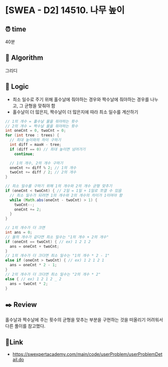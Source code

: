 # [SWEA - D2] 14510. 나무 높이
 
## ⏰  **time**
40분

## :pushpin: **Algorithm**
그리디

## :round_pushpin: **Logic**
- 최소 일수로 주기 위해 홀수날에 줘야하는 경우와 짝수날에 줘야하는 경우를 나누고, 그 균형을 맞춰야 함
- 홀수날이 더 많은지, 짝수날이 더 많은지에 따라 최소 일수를 계산하기
```java
// 1의 개수 = 홀수날 물을 줘야하는 횟수
// 2의 개수 = 짝수날 물을 줘야하는 횟수
int oneCnt = 0, twoCnt = 0;
for (int tree : trees) {
  // 최대 높이와의 차이 구하기
  int diff = maxH - tree;
  if (diff == 0) // 최대 높이면 넘어가기
    continue;

  // 1의 개수, 2의 개수 구하기
  oneCnt += diff % 2; // 1의 개수
  twoCnt += diff / 2; // 2의 개수
}

// 최소 일수를 구하기 위해 1의 개수와 2의 개수 균형 맞추기
if (oneCnt < twoCnt) { // 2일 = 1일 + 1일로 쪼갤 수 있음
  // 최소 일수가 되려면 1의 개수와 2의 개수의 차이가 1이여야 함
  while (Math.abs(oneCnt - twoCnt) > 1) {
    twoCnt--;
    oneCnt += 2;
  }
}

// 1의 개수가 더 크면
int ans = 0;
// 둘의 개수가 같다면 최소 일수는 "1의 개수 + 2의 개수"
if (oneCnt == twoCnt) { // ex) 1 2 1 2
  ans = oneCnt + twoCnt;
}
// 1의 개수가 더 크다면 최소 일수는 "1의 개수 * 2 - 1"
else if (oneCnt > twoCnt) { // ex) 1 2 1 2 1
  ans = oneCnt * 2 - 1;
}
// 2의 개수가 더 크다면 최소 일수는 "2의 개수 * 2"
else { // ex) 1 2 1 2 _ 2
  ans = twoCnt * 2;
}
```

## :black_nib: **Review**
홀수날과 짝수날에 주는 횟수의 균형을 맞추는 부분을 구현하는 것을 떠올리기 어려워서 다른 풀이를 참고했다.

## 📡**Link**
- https://swexpertacademy.com/main/code/userProblem/userProblemDetail.do
